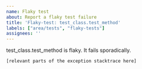 ```yaml
---
name: Flaky test
about: Report a flaky test failure
title: 'Flaky-test: test_class.test_method'
labels: ["area/tests", "flaky-tests"]
assignees: ''
---
```

<!--- 

Instructions for reporting a flaky test using this issue template:

1. Replace test_class in title and body with the short test class name WITHOUT the package name.
2. Replace test_method in title and body with the test method that failed. Multiple methods are flaky, remove the content that refers to the test method.
3. Replace "relevant parts of the exception stacktrace here" with the a few lines of the stack trace that shows at least the exception message and the line of test code where the stacktrace occurred.
4. Replace "full exception stacktrace here" with the full exception stacktrace from logs. This section will be hidden by default.
5. Remove all unused fields / content to unclutter the reported issue. Remove this comment too.

-->
test_class.test_method is flaky. It fails sporadically.

```
[relevant parts of the exception stacktrace here]
```

<!-- optionally provide the full stacktrace ->
<details>
<summary>Full exception stacktrace</summary>
<code><pre>
full exception stacktrace here
</pre></code>
</details>
